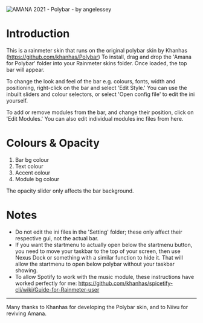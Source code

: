 ![AMANA 2021 - Polybar - by angelessey](https://user-images.githubusercontent.com/79737829/112953808-82722d80-9189-11eb-99ef-9ae5ab491656.png)


# Introduction

This is a rainmeter skin that runs on the original polybar skin by Khanhas (https://github.com/khanhas/Polybar)
To install, drag and drop the 'Amana for Polybar' folder into your Rainmeter skins folder.
Once loaded, the top bar will appear.

To change the look and feel of the bar e.g. colours, fonts, width and positioning, right-click on the bar and select 'Edit Style.'
You can use the inbuilt sliders and colour selectors, or select 'Open config file' to edit the ini yourself.

To add or remove modules from the bar, and change their position, click on 'Edit Modules.' You can also edit individual modules inc files from here.



# Colours & Opacity

1) Bar bg colour
2) Text colour
3) Accent colour
4) Module bg colour

The opacity slider only affects the bar background.



# Notes

- Do not edit the ini files in the 'Setting' folder; these only affect their respective gui, not the actual bar.
- If you want the startmenu to actually open below the startmenu button, you need to move your taskbar to the top of your screen, then use Nexus Dock or something with a similar function to hide it. That will allow the startmenu to open below polybar without your taskbar showing.
- To allow Spotify to work with the music module, these instructions have worked perfectly for me: https://github.com/khanhas/spicetify-cli/wiki/Guide-for-Rainmeter-user

----

Many thanks to Khanhas for developing the Polybar skin, and to Niivu for reviving Amana.
